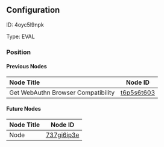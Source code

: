 # <nil>
## Configuration
ID:  4oyc5l9npk

Type: EVAL 








### Position

#### Previous Nodes
| Node Title | Node ID |
| :------------- | ------------ |
| Get WebAuthn Browser Compatibility | [t6p5s6t603](./t6p5s6t603.md) | 
 
 #### Future Nodes
| Node Title | Node ID |
| :------------- | ------------ |
| Node |[737gi6ip3e](./737gi6ip3e.md) | 